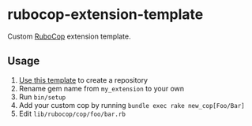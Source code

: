 # rubocop-extension-template

Custom [RuboCop](https://github.com/rubocop/rubocop) extension template.

## Usage

1. [Use this template](https://github.com/r7kamura/rubocop-extension-template/generate) to create a repository
2. Rename gem name from `my_extension` to your own
3. Run `bin/setup`
4. Add your custom cop by running `bundle exec rake new_cop[Foo/Bar]`
5. Edit `lib/rubocop/cop/foo/bar.rb`
